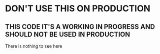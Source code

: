 # DON'T USE THIS ON PRODUCTION
## THIS CODE IT'S A WORKING IN PROGRESS AND SHOULD NOT BE USED IN PRODUCTION

There is nothing to see here